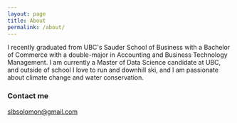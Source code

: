 ```yaml
---
layout: page
title: About
permalink: /about/
---
```


I recently graduated from UBC's Sauder School of Business with a Bachelor of Commerce with a double-major in Accounting and Business Technology Management. I am currently a Master of Data Science candidate at UBC, and outside of school I love to run and downhill ski, and I am passionate about climate change and water conservation.

### Contact me

[slbsolomon@gmail.com](mailto:slbsolomon@gmail.com)
